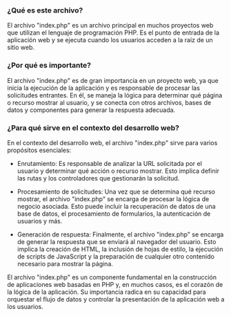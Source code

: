 ### ¿Qué es este archivo?

El archivo "index.php" es un archivo principal en muchos proyectos web que utilizan el lenguaje de programación PHP. Es el punto de entrada de la aplicación web y se ejecuta cuando los usuarios acceden a la raíz de un sitio web.

### ¿Por qué es importante?

El archivo "index.php" es de gran importancia en un proyecto web, ya que inicia la ejecución de la aplicación y es responsable de procesar las solicitudes entrantes. En él, se maneja la lógica para determinar qué página o recurso mostrar al usuario, y se conecta con otros archivos, bases de datos y componentes para generar la respuesta adecuada.

### ¿Para qué sirve en el contexto del desarrollo web?

En el contexto del desarrollo web, el archivo "index.php" sirve para varios propósitos esenciales:

- Enrutamiento: Es responsable de analizar la URL solicitada por el usuario y determinar qué acción o recurso mostrar. Esto implica definir las rutas y los controladores que gestionarán la solicitud.

- Procesamiento de solicitudes: Una vez que se determina qué recurso mostrar, el archivo "index.php" se encarga de procesar la lógica de negocio asociada. Esto puede incluir la recuperación de datos de una base de datos, el procesamiento de formularios, la autenticación de usuarios y más.

- Generación de respuesta: Finalmente, el archivo "index.php" se encarga de generar la respuesta que se enviará al navegador del usuario. Esto implica la creación de HTML, la inclusión de hojas de estilo, la ejecución de scripts de JavaScript y la preparación de cualquier otro contenido necesario para mostrar la página.

El archivo "index.php" es un componente fundamental en la construcción de aplicaciones web basadas en PHP y, en muchos casos, es el corazón de la lógica de la aplicación. Su importancia radica en su capacidad para orquestar el flujo de datos y controlar la presentación de la aplicación web a los usuarios.